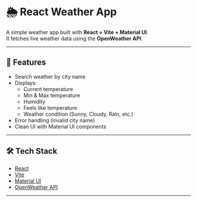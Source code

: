 # 🌦️ React Weather App

A simple weather app built with **React + Vite + Material UI**.  
It fetches live weather data using the **OpenWeather API**.

---

## 🚀 Features
- Search weather by city name
- Displays:
  - Current temperature
  - Min & Max temperature
  - Humidity
  - Feels like temperature
  - Weather condition (Sunny, Cloudy, Rain, etc.)
- Error handling (invalid city name)
- Clean UI with Material UI components

---

## 🛠️ Tech Stack
- [React](https://react.dev/)
- [Vite](https://vitejs.dev/)
- [Material UI](https://mui.com/)
- [OpenWeather API](https://openweathermap.org/api)

---
